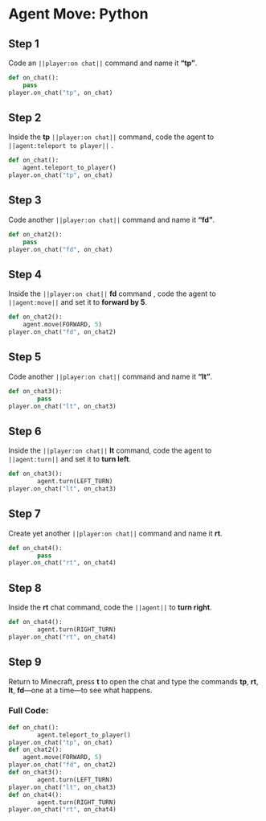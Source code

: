 ﻿# Agent Move: Python

## Step 1
Code an ``||player:on chat||`` command and name it **“tp”**.

```python
def on_chat():
    pass
player.on_chat("tp", on_chat)
```

## Step 2

Inside the **tp**  ``||player:on chat||`` command, code the agent to ``||agent:teleport to player||`` .

```python
def on_chat():
    agent.teleport_to_player()
player.on_chat("tp", on_chat)
```

## Step 3

Code another ``||player:on chat||`` command and name it **“fd”**.

```python
def on_chat2():
    pass
player.on_chat("fd", on_chat)
```

## Step 4

Inside the  ``||player:on chat||`` **fd** command , code the agent to ``||agent:move||`` and set it to **forward by 5**. 

```python
def on_chat2():
    agent.move(FORWARD, 5)
player.on_chat("fd", on_chat2)
```

## Step 5

Code another ``||player:on chat||`` command and name it **“lt”**.

```python
def on_chat3():
        pass
player.on_chat("lt", on_chat3)
```

## Step 6

Inside the ``||player:on chat||`` **lt** command, code the agent to ``||agent:turn||`` and set it to **turn left**.

```python
def on_chat3():
        agent.turn(LEFT_TURN)
player.on_chat("lt", on_chat3)
```

## Step 7

Create yet another ``||player:on chat||`` command and name it **rt**.

```python
def on_chat4():
        pass
player.on_chat("rt", on_chat4)
```

## Step 8

Inside the **rt** chat command, code the ``||agent||`` to **turn right**.

```python
def on_chat4():
        agent.turn(RIGHT_TURN)
player.on_chat("rt", on_chat4)
```

## Step 9

Return to Minecraft, press **t** to open the chat and type the commands **tp**, **rt**, **lt**, **fd**—one at a time—to see what happens.

### Full Code: 

```python
def on_chat():
        agent.teleport_to_player()
player.on_chat("tp", on_chat)
def on_chat2():
    agent.move(FORWARD, 5)
player.on_chat("fd", on_chat2)
def on_chat3():
        agent.turn(LEFT_TURN)
player.on_chat("lt", on_chat3)
def on_chat4():
        agent.turn(RIGHT_TURN)
player.on_chat("rt", on_chat4)
```


